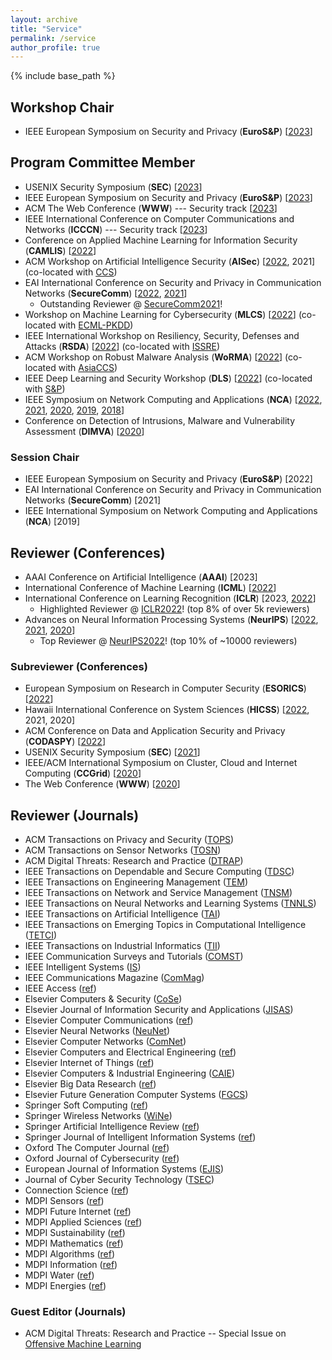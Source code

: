 ```yaml
---
layout: archive
title: "Service"
permalink: /service
author_profile: true
---
```


{% include base_path %}

## Workshop Chair

* IEEE European Symposium on Security and Privacy (**EuroS&P**) [[2023](https://www.ieee-security.org/TC/EuroSP2023/committee-organizing.html)] 

## Program Committee Member
* USENIX Security Symposium (**SEC**) [[2023](https://www.usenix.org/conference/usenixsecurity23)]
* IEEE European Symposium on Security and Privacy (**EuroS&P**) [[2023](https://www.ieee-security.org/TC/EuroSP2023/)]
* ACM The Web Conference (**WWW**) --- Security track [[2023](https://www2023.thewebconf.org/calls/research-tracks/security-privacy-trust/)]
* IEEE International Conference on Computer Communications and Networks (**ICCCN**) --- Security track [[2023](http://www.icccn.org/icccn23/committeesandtracks/technical-tracks/index.html)]
* Conference on Applied Machine Learning for Information Security (**CAMLIS**) [[2022](https://www.camlis.org/organizing-committee)]
* ACM Workshop on Artificial Intelligence Security (**AISec**) [[2022](https://aisec.cc/), 2021] (co-located with [CCS](https://www.sigsac.org/ccs/CCS2022/))
* EAI International Conference on Security and Privacy in Communication Networks (**SecureComm**) [[2022](https://securecomm.eai-conferences.org/2022/technical-program-committee/), [2021](https://securecomm.eai-conferences.org/2021/technical-program-committee/)]
  * Outstanding Reviewer @ [SecureComm2021](https://www.youtube.com/watch?v=PN7iI9uQ2gk&t=1934s)! 
* Workshop on Machine Learning for Cybersecurity (**MLCS**) [[2022](https://mlcs.lasige.di.fc.ul.pt/)] (co-located with [ECML-PKDD](https://2022.ecmlpkdd.org/))
* IEEE International Workshop on Resiliency, Security, Defenses and Attacks (**RSDA**) [[2022](https://rsda2022.github.io/committees.html)] (co-located with [ISSRE](https://issre2022.github.io/index.html)) 
* ACM Workshop on Robust Malware Analysis (**WoRMA**) [[2022](https://worma.gitlab.io/2022/)] (co-located with [AsiaCCS](https://asiaccs2022.conferenceservice.jp/))
* IEEE Deep Learning and Security Workshop (**DLS**) [[2022](https://dls2022.ieee-security.org/)] (co-located with [S&P](https://www.ieee-security.org/TC/SP2022/))
* IEEE Symposium on Network Computing and Applications (**NCA**) [[2022](https://www.nca-ieee.org/2022/organization.html), [2021](https://www.nca-ieee.org/2021/organization.html), [2020](https://www.nca-ieee.org/2020/organization.html), [2019](https://www.nca-ieee.org/2019/organization.html), [2018](https://www.nca-ieee.org/2018/organization.html)]
* Conference on Detection of Intrusions, Malware and Vulnerability Assessment (**DIMVA**) [[2020](https://dimva2020.campus.ciencias.ulisboa.pt/)]

### Session Chair
* IEEE European Symposium on Security and Privacy (**EuroS&P**) [2022]
* EAI International Conference on Security and Privacy in Communication Networks (**SecureComm**) [2021]
* IEEE International Symposium on Network Computing and Applications (**NCA**) [2019]

## Reviewer (Conferences)

* AAAI Conference on Artificial Intelligence (**AAAI**) [2023]
* International Conference of Machine Learning (**ICML**) [[2022](https://icml.cc/Conferences/2022/Reviewers)]
* International Conference on Learning Recognition (**ICLR**) [2023, [2022](https://iclr.cc/Conferences/2022/Reviewers)]
  * Highlighted Reviewer @ [ICLR2022](https://iclr.cc/Conferences/2022/Reviewers#Apruzzese)! (top 8% of over 5k reviewers)
* Advances on Neural Information Processing Systems (**NeurIPS**) [[2022](https://nips.cc/Conferences/2022/ProgramCommittee), [2021](https://nips.cc/Conferences/2021/ProgramCommittee), [2020](https://nips.cc/Conferences/2020/Reviewers)]
  * Top Reviewer @ [NeurIPS2022](https://neurips.cc/Conferences/2022/ProgramCommittee)! (top 10% of ~10000 reviewers)

### Subreviewer (Conferences)

* European Symposium on Research in Computer Security (**ESORICS**) [[2022](https://esorics2022.compute.dtu.dk/)]
* Hawaii International Conference on System Sciences (**HICSS**) [[2022](https://hicss.hawaii.edu/), 2021, 2020]
* ACM Conference on Data and Application Security and Privacy (**CODASPY**) [[2022](http://www.codaspy.org/2022/)]
* USENIX Security Symposium (**SEC**) [[2021](https://www.usenix.org/conference/usenixsecurity21)]
* IEEE/ACM International Symposium on Cluster, Cloud and Internet Computing (**CCGrid**) [[2020](http://cloudbus.org/ccgrid2020/)]
* The Web Conference (**WWW**) [[2020](https://www2020.thewebconf.org/)]


## Reviewer (Journals)

* ACM Transactions on Privacy and Security ([TOPS](https://dl.acm.org/journal/tops))
* ACM Transactions on Sensor Networks ([TOSN](https://dl.acm.org/journal/tosn))
* ACM Digital Threats: Research and Practice ([DTRAP](https://dl.acm.org/journal/dtrap))
* IEEE Transactions on Dependable and Secure Computing ([TDSC](https://ieeexplore.ieee.org/xpl/RecentIssue.jsp?punumber=8858))
* IEEE Transactions on Engineering Management ([TEM](https://ieeexplore.ieee.org/xpl/RecentIssue.jsp?punumber=17))
* IEEE Transactions on Network and Service Management ([TNSM](https://ieeexplore.ieee.org/xpl/RecentIssue.jsp?punumber=4275028))
* IEEE Transactions on Neural Networks and Learning Systems ([TNNLS](https://ieeexplore.ieee.org/xpl/RecentIssue.jsp?punumber=5962385))
* IEEE Transactions on Artificial Intelligence ([TAI](https://ieeexplore.ieee.org/xpl/RecentIssue.jsp?punumber=9078688))
* IEEE Transactions on Emerging Topics in Computational Intelligence ([TETCI](https://ieeexplore.ieee.org/xpl/RecentIssue.jsp?punumber=7433297))
* IEEE Transactions on Industrial Informatics ([TII](https://ieeexplore.ieee.org/xpl/RecentIssue.jsp?punumber=9424))
* IEEE Communication Surveys and Tutorials ([COMST](https://ieeexplore.ieee.org/xpl/RecentIssue.jsp?punumber=9739))
* IEEE Intelligent Systems ([IS](https://ieeexplore.ieee.org/xpl/RecentIssue.jsp?punumber=9670))
* IEEE Communications Magazine ([ComMag](https://ieeexplore.ieee.org/xpl/RecentIssue.jsp?punumber=35))
* IEEE Access ([ref](https://ieeexplore.ieee.org/xpl/aboutJournal.jsp?punumber=6287639))
* Elsevier Computers & Security ([CoSe](https://www.journals.elsevier.com/computers-and-security))
* Elsevier Journal of Information Security and Applications ([JISAS](https://www.sciencedirect.com/journal/journal-of-information-security-and-applications))
* Elsevier Computer Communications ([ref](https://www.sciencedirect.com/journal/computer-communications))
* Elsevier Neural Networks ([NeuNet](https://www.journals.elsevier.com/neural-networks))
* Elsevier Computer Networks ([ComNet](https://www.sciencedirect.com/journal/computer-networks))
* Elsevier Computers and Electrical Engineering ([ref](https://www.sciencedirect.com/journal/computers-and-electrical-engineering))
* Elsevier Internet of Things ([ref](https://www.sciencedirect.com/journal/internet-of-things))
* Elsevier Computers & Industrial Engineering ([CAIE](https://www.sciencedirect.com/journal/computers-and-industrial-engineering))
* Elsevier Big Data Research ([ref](https://www.sciencedirect.com/journal/big-data-research))
* Elsevier Future Generation Computer Systems ([FGCS](https://www.sciencedirect.com/journal/future-generation-computer-systems))
* Springer Soft Computing ([ref](https://www.springer.com/journal/500)) 
* Springer Wireless Networks ([WiNe](https://www.springer.com/journal/11276))
* Springer Artificial Intelligence Review ([ref](https://www.springer.com/journal/10462))
* Springer Journal of Intelligent Information Systems ([ref](https://www.springer.com/journal/10844))
* Oxford The Computer Journal ([ref](https://academic.oup.com/comjnl))
* Oxford Journal of Cybersecurity ([ref](https://academic.oup.com/cybersecurity))
* European Journal of Information Systems ([EJIS](https://www.tandfonline.com/journals/tjis20))
* Journal of Cyber Security Technology ([TSEC](https://www.tandfonline.com/toc/tsec20/current))
* Connection Science ([ref](https://www.tandfonline.com/toc/ccos20/current))
* MDPI Sensors ([ref](https://www.mdpi.com/journal/sensors))
* MDPI Future Internet ([ref](https://www.mdpi.com/journal/futureinternet))
* MDPI Applied Sciences ([ref](https://www.mdpi.com/journal/applsci))
* MDPI Sustainability ([ref](https://www.mdpi.com/journal/sustainability))
* MDPI Mathematics ([ref](https://www.mdpi.com/journal/mathematics))
* MDPI Algorithms ([ref](https://www.mdpi.com/journal/algorithms))
* MDPI Information ([ref](https://www.mdpi.com/journal/information))
* MDPI Water ([ref](https://www.mdpi.com/journal/water))
* MDPI Energies ([ref](https://www.mdpi.com/journal/energies))


### Guest Editor (Journals)
* ACM Digital Threats: Research and Practice -- Special Issue on [Offensive Machine Learning](https://dl.acm.org/pb-assets/dtrap/OffensiveMLSpecialIssue-1612112373120.pdf)
